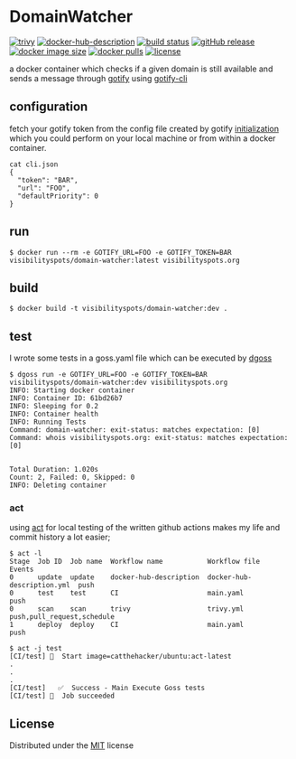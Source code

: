 # DomainWatcher


[![trivy](https://github.com/visibilityspots/dockerfile-domain-watcher/actions/workflows/trivy.yml/badge.svg)](https://github.com/visibilityspots/dockerfile-domain-watcher/actions/workflows/trivy.yml)
[![docker-hub-description](https://github.com/visibilityspots/dockerfile-domain-watcher/actions/workflows/docker-hub-description.yml/badge.svg)](https://github.com/visibilityspots/dockerfile-domain-watcher/actions/workflows/docker-hub-description.yml)
[![build status](https://github.com/visibilityspots/dockerfile-domain-watcher/actions/workflows/main.yml/badge.svg)](https://github.com/visibilityspots/dockerfile-domain-watcher/actions/workflows/main.yml)
[![gitHub release](https://img.shields.io/github/v/release/visibilityspots/dockerfile-domain-watcher)](https://github.com/visibilityspots/dockerfile-domain-watcher/releases)
[![docker image size](https://img.shields.io/docker/image-size/visibilityspots/domain-watcher/latest)](https://hub.docker.com/r/visibilityspots/domain-watcher)
[![docker pulls](https://img.shields.io/docker/pulls/visibilityspots/domain-watcher.svg)](https://hub.docker.com/r/visibilityspots/domain-watcher/)
[![license](https://img.shields.io/badge/license-MIT-blue.svg)](https://opensource.org/licenses/MIT)

a docker container which checks if a given domain is still available and sends a message through [gotify](https://gotify.net/) using [gotify-cli](https://github.com/visibilityspots/dockerfile-gotify-cli)

## configuration

fetch your gotify token from the config file created by gotify [initialization](https://github.com/gotify/cli?tab=readme-ov-file#configuration) which you could perform on your local machine or from within a docker container.
```
cat cli.json
{
  "token": "BAR",
  "url": "FOO",
  "defaultPriority": 0
}
```

## run

```
$ docker run --rm -e GOTIFY_URL=FOO -e GOTIFY_TOKEN=BAR visibilityspots/domain-watcher:latest visibilityspots.org
```

## build

```
$ docker build -t visibilityspots/domain-watcher:dev .
```

## test

I wrote some tests in a goss.yaml file which can be executed by [dgoss](https://github.com/aelsabbahy/goss/tree/master/extras/dgoss)

```
$ dgoss run -e GOTIFY_URL=FOO -e GOTIFY_TOKEN=BAR visibilityspots/domain-watcher:dev visibilityspots.org
INFO: Starting docker container
INFO: Container ID: 61bd26b7
INFO: Sleeping for 0.2
INFO: Container health
INFO: Running Tests
Command: domain-watcher: exit-status: matches expectation: [0]
Command: whois visibilityspots.org: exit-status: matches expectation: [0]


Total Duration: 1.020s
Count: 2, Failed: 0, Skipped: 0
INFO: Deleting container

```

### act

using [act](https://github.com/nektos/act#overview----) for local testing of the written github actions makes my life and commit history a lot easier;

```
$ act -l
Stage  Job ID  Job name  Workflow name           Workflow file               Events
0      update  update    docker-hub-description  docker-hub-description.yml  push
0      test    test      CI                      main.yaml                   push
0      scan    scan      trivy                   trivy.yml                   push,pull_request,schedule
1      deploy  deploy    CI                      main.yaml                   push

$ act -j test
[CI/test] 🚀  Start image=catthehacker/ubuntu:act-latest
.
.
.
[CI/test]   ✅  Success - Main Execute Goss tests
[CI/test] 🏁  Job succeeded
```
## License
Distributed under the [MIT](https://opensource.org/licenses/MIT) license
